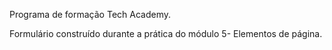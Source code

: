 Programa de formação Tech Academy.

Formulário construído durante a prática do módulo 5- Elementos de página.

